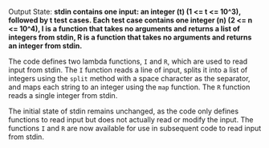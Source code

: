 Output State: **stdin contains one input: an integer (t) (1 <= t <= 10^3), followed by t test cases. Each test case contains one integer (n) (2 <= n <= 10^4), I is a function that takes no arguments and returns a list of integers from stdin, R is a function that takes no arguments and returns an integer from stdin.**

The code defines two lambda functions, `I` and `R`, which are used to read input from stdin. The `I` function reads a line of input, splits it into a list of integers using the `split` method with a space character as the separator, and maps each string to an integer using the `map` function. The `R` function reads a single integer from stdin. 

The initial state of stdin remains unchanged, as the code only defines functions to read input but does not actually read or modify the input. The functions `I` and `R` are now available for use in subsequent code to read input from stdin.